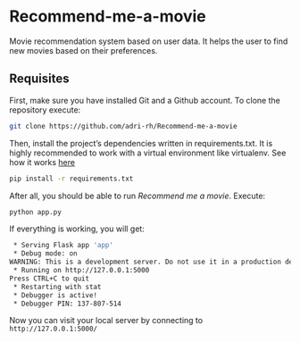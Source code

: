 # Recommend-me-a-movie
Movie recommendation system based on user data. It helps the user to find new movies based on their preferences.

## Requisites
First, make sure you have installed Git and a Github account. To clone the repository execute:

```bash
git clone https://github.com/adri-rh/Recommend-me-a-movie
```

Then, install the project’s dependencies written in requirements.txt. It is highly recommended to work with a virtual environment like virtualenv. See how it works [here](https://docs.python.org/3/library/venv.html)

```bash
pip install -r requirements.txt
```

After all, you should be able to run *Recommend me a movie*. Execute:

```bash
python app.py
```

If everything is working, you will get:
```bash
 * Serving Flask app 'app'
 * Debug mode: on
WARNING: This is a development server. Do not use it in a production deployment. Use a production WSGI server instead.
 * Running on http://127.0.0.1:5000
Press CTRL+C to quit
 * Restarting with stat
 * Debugger is active!
 * Debugger PIN: 137-807-514
```

Now you can visit your local server by connecting to `http://127.0.0.1:5000/`
